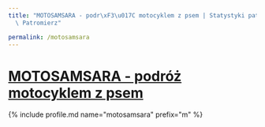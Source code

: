 ```yaml
---
title: "MOTOSAMSARA - podr\xF3\u017C motocyklem z psem | Statystyki patronite.pl |\
  \ Patromierz"

permalink: /motosamsara
---
```


# [MOTOSAMSARA - podróż motocyklem z psem](https://patronite.pl/motosamsara)

{% include profile.md name="motosamsara" prefix="m" %}

